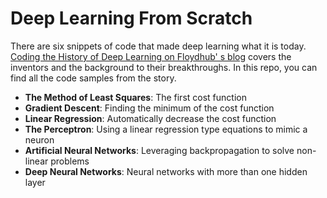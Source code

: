 # Deep Learning From Scratch

There are six snippets of code that made deep learning what it is today. [Coding the History of Deep Learning on Floydhub'
s blog](http://blog.floydhub.com/coding-the-history-of-deep-learning/) covers the inventors and the background to their breakthroughs. In this repo, you can find all the code samples from the story.

- **The Method of Least Squares**: The first cost function
- **Gradient Descent**: Finding the minimum of the cost function
- **Linear Regression**: Automatically decrease the cost function
- **The Perceptron**: Using a linear regression type equations to mimic a neuron
- **Artificial Neural Networks**: Leveraging backpropagation to solve non-linear problems
- **Deep Neural Networks**: Neural networks with more than one hidden layer










